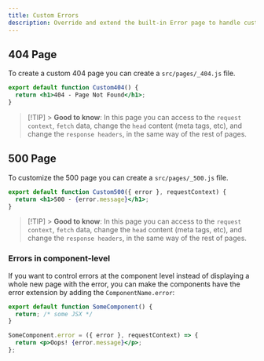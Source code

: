 ```yaml
---
title: Custom Errors
description: Override and extend the built-in Error page to handle custom errors.
---
```


## 404 Page

To create a custom 404 page you can create a `src/pages/_404.js` file.

```jsx filename="src/pages/_404.js"
export default function Custom404() {
  return <h1>404 - Page Not Found</h1>;
}
```

> [!TIP] > **Good to know**: In this page you can access to the `request context`, `fetch` data, change the `head` content (meta tags, etc), and change the `response headers`, in the same way of the rest of pages.

## 500 Page

To customize the 500 page you can create a `src/pages/_500.js` file.

```jsx filename="src/pages/_500.js"
export default function Custom500({ error }, requestContext) {
  return <h1>500 - {error.message}</h1>;
}
```

> [!TIP] > **Good to know**: In this page you can access to the `request context`, `fetch` data, change the `head` content (meta tags, etc), and change the `response headers`, in the same way of the rest of pages.

### Errors in component-level

If you want to control errors at the component level instead of displaying a whole new page with the error, you can make the components have the error extension by adding the `ComponentName.error`:

```jsx
export default function SomeComponent() {
  return; /* some JSX */
}

SomeComponent.error = ({ error }, requestContext) => {
  return <p>Oops! {error.message}</p>;
};
```
